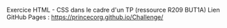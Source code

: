 Exercice HTML - CSS dans le cadre d'un TP (ressource R209 BUT1A)
Lien GitHub Pages : https://princecorg.github.io/Challenge/